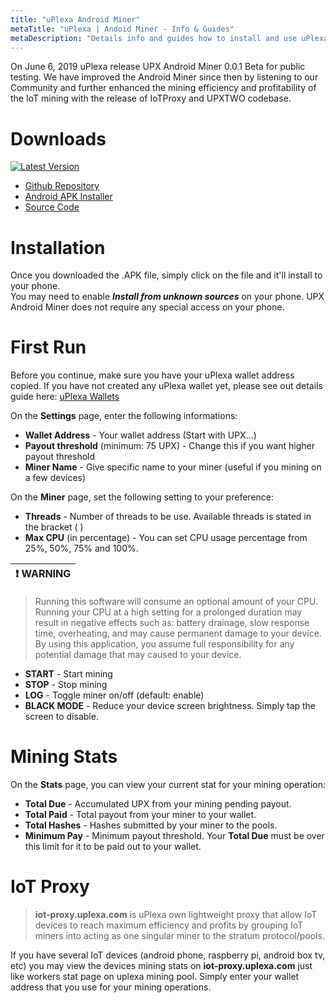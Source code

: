 ```yaml
---
title: "uPlexa Android Miner"
metaTitle: "uPlexa | Andoid Miner - Info & Guides"
metaDescription: "Details info and guides how to install and use uPlexa Android Miner"
---
```

On June 6, 2019 uPlexa release UPX Android Miner 0.0.1 Beta for public testing. We have improved the Android Miner since then by listening to our Community and further enhanced the mining efficiency and profitability of the IoT mining with the release of IoTProxy and UPXTWO codebase.

# Downloads

[![Latest Version](https://img.shields.io/static/v1?label=upx-android-miner&message=v0.3.1&color=success)](https://github.com/uPlexa/upx-android-miner/releases/tag/v0.3.1)

- [Github Repository](https://github.com/uPlexa/upx-android-miner/releases)
- [Android APK Installer](https://github.com/uPlexa/upx-android-miner/releases/download/v0.3.1/upx-android-miner-v3.1.apk)
- [Source Code](https://github.com/uPlexa/upx-android-miner/archive/v0.3.1.zip)

# Installation

Once you downloaded the .APK file, simply click on the file and it'll install to your phone.  
You may need to enable **_Install from unknown sources_** on your phone. UPX Android Miner does not require any special access on your phone.

# First Run

Before you continue, make sure you have your uPlexa wallet address copied. If you have not created any uPlexa wallet yet, please see out details guide here: [uPlexa Wallets](/uplexa_wallet/)

On the **Settings** page, enter the following informations:
- **Wallet Address** - Your wallet address (Start with UPX...)
- **Payout threshold** (minimum: 75 UPX) - Change this if you want higher payout threshold
- **Miner Name** - Give specific name to your miner (useful if you mining on a few devices)

On the **Miner** page, set the following setting to your preference:
- **Threads** - Number of threads to be use. Available threads is stated in the bracket ( )
- **Max CPU** (in percentage) -  You can set CPU usage percentage from 25%, 50%, 75% and 100%.

| ❗ WARNING  |
|------------|
> Running this software will consume an optional amount of your CPU. Running your CPU at a high setting for a prolonged duration may result in negative effects such as: battery drainage, slow response time, overheating, and may cause permanent damage to your device. By using this application, you assume full responsibility for any potential damage that may caused to your device.


- **START** - Start mining
- **STOP** - Stop mining
- **LOG** - Toggle miner on/off (default: enable)
- **BLACK MODE** - Reduce your device screen brightness. Simply tap the screen to disable.

# Mining Stats

On the **Stats** page, you can view your current stat for your mining operation:
- **Total Due** - Accumulated UPX from your mining pending payout.
- **Total Paid** - Total payout from your miner to your wallet.
- **Total Hashes** - Hashes submitted by your miner to the pools.
- **Minimum Pay** - Minimum payout threshold. Your **Total Due** must be over this limit for it to be paid out to your wallet.

# IoT Proxy
> **iot-proxy.uplexa.com** is uPlexa own lightweight proxy that allow IoT devices to reach maximum efficiency and profits by grouping IoT miners into acting as one singular miner to the stratum protocol/pools.

If you have several IoT devices (android phone, raspberry pi, android box tv, etc) you may view the devices mining stats on **iot-proxy.uplexa.com** just like workers stat page on uplexa mining pool. Simply enter your wallet address that you use for your mining operations.